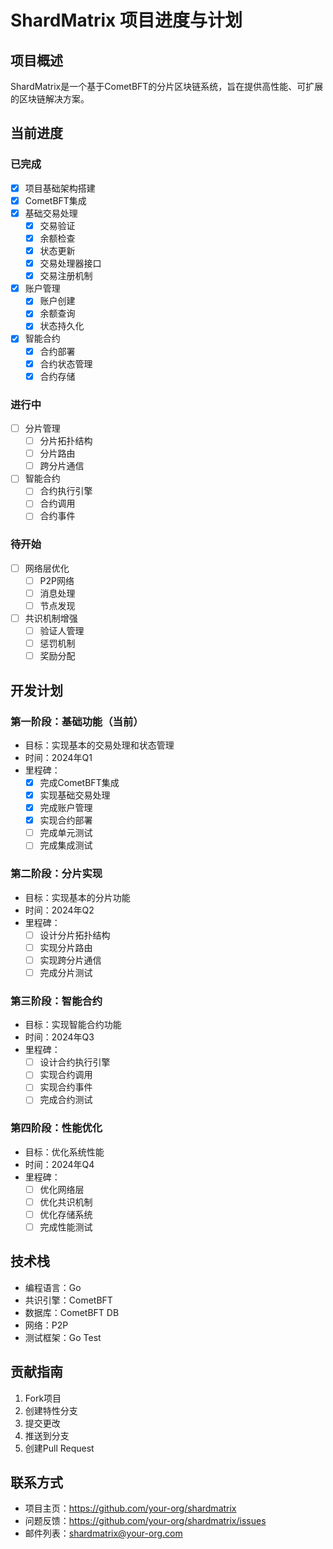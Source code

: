 # ShardMatrix 项目进度与计划

## 项目概述

ShardMatrix是一个基于CometBFT的分片区块链系统，旨在提供高性能、可扩展的区块链解决方案。

## 当前进度

### 已完成
- [x] 项目基础架构搭建
- [x] CometBFT集成
- [x] 基础交易处理
  - [x] 交易验证
  - [x] 余额检查
  - [x] 状态更新
  - [x] 交易处理器接口
  - [x] 交易注册机制
- [x] 账户管理
  - [x] 账户创建
  - [x] 余额查询
  - [x] 状态持久化
- [x] 智能合约
  - [x] 合约部署
  - [x] 合约状态管理
  - [x] 合约存储

### 进行中
- [ ] 分片管理
  - [ ] 分片拓扑结构
  - [ ] 分片路由
  - [ ] 跨分片通信
- [ ] 智能合约
  - [ ] 合约执行引擎
  - [ ] 合约调用
  - [ ] 合约事件

### 待开始
- [ ] 网络层优化
  - [ ] P2P网络
  - [ ] 消息处理
  - [ ] 节点发现
- [ ] 共识机制增强
  - [ ] 验证人管理
  - [ ] 惩罚机制
  - [ ] 奖励分配

## 开发计划

### 第一阶段：基础功能（当前）
- 目标：实现基本的交易处理和状态管理
- 时间：2024年Q1
- 里程碑：
  - [x] 完成CometBFT集成
  - [x] 实现基础交易处理
  - [x] 完成账户管理
  - [x] 实现合约部署
  - [ ] 完成单元测试
  - [ ] 完成集成测试

### 第二阶段：分片实现
- 目标：实现基本的分片功能
- 时间：2024年Q2
- 里程碑：
  - [ ] 设计分片拓扑结构
  - [ ] 实现分片路由
  - [ ] 实现跨分片通信
  - [ ] 完成分片测试

### 第三阶段：智能合约
- 目标：实现智能合约功能
- 时间：2024年Q3
- 里程碑：
  - [ ] 设计合约执行引擎
  - [ ] 实现合约调用
  - [ ] 实现合约事件
  - [ ] 完成合约测试

### 第四阶段：性能优化
- 目标：优化系统性能
- 时间：2024年Q4
- 里程碑：
  - [ ] 优化网络层
  - [ ] 优化共识机制
  - [ ] 优化存储系统
  - [ ] 完成性能测试

## 技术栈

- 编程语言：Go
- 共识引擎：CometBFT
- 数据库：CometBFT DB
- 网络：P2P
- 测试框架：Go Test

## 贡献指南

1. Fork项目
2. 创建特性分支
3. 提交更改
4. 推送到分支
5. 创建Pull Request

## 联系方式

- 项目主页：https://github.com/your-org/shardmatrix
- 问题反馈：https://github.com/your-org/shardmatrix/issues
- 邮件列表：shardmatrix@your-org.com 